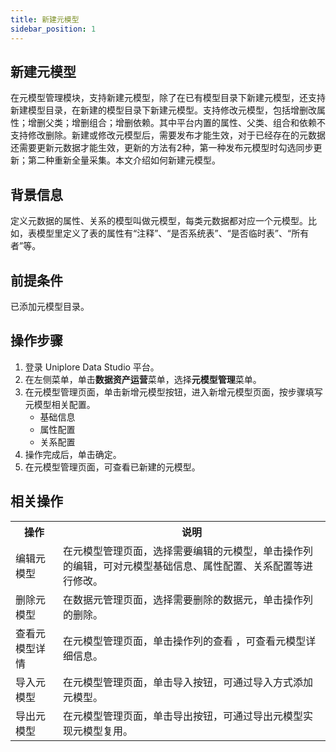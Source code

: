 ```yaml
---
title: 新建元模型
sidebar_position: 1
---
```


## 新建元模型
在元模型管理模块，支持新建元模型，除了在已有模型目录下新建元模型，还支持新建模型目录，在新建的模型目录下新建元模型。支持修改元模型，包括增删改属性；增删父类；增删组合；增删依赖。其中平台内置的属性、父类、组合和依赖不支持修改删除。新建或修改元模型后，需要发布才能生效，对于已经存在的元数据还需要更新元数据才能生效，更新的方法有2种，第一种发布元模型时勾选同步更新；第二种重新全量采集。本文介绍如何新建元模型。

## 背景信息
定义元数据的属性、关系的模型叫做元模型，每类元数据都对应一个元模型。比如，表模型里定义了表的属性有“注释”、“是否系统表”、“是否临时表”、“所有者”等。

## 前提条件
已添加元模型目录。

## 操作步骤
1. 登录 Uniplore Data Studio 平台。
2. 在左侧菜单，单击**数据资产运营**菜单，选择**元模型管理**菜单。
3. 在元模型管理页面，单击新增元模型按钮，进入新增元模型页面，按步骤填写元模型相关配置。
    - 基础信息
    - 属性配置
    - 关系配置
4. 操作完成后，单击确定。
5. 在元模型管理页面，可查看已新建的元模型。

## 相关操作
<table>
    <tr>
        <th>操作</th>
        <th>说明</th>
    </tr>
    <tr>
        <td>编辑元模型</td>
        <td>在元模型管理页面，选择需要编辑的元模型，单击操作列的编辑，可对元模型基础信息、属性配置、关系配置等进行修改。</td>
    </tr>
    <tr>
        <td>删除元模型</td>
        <td>在数据元管理页面，选择需要删除的数据元，单击操作列的删除。</td>
    </tr>
    <tr>
        <td>查看元模型详情</td>
        <td>在元模型管理页面，单击操作列的查看 ，可查看元模型详细信息。</td>
    </tr>
        <tr>
        <td>导入元模型</td>
        <td>在元模型管理页面，单击导入按钮，可通过导入方式添加元模型。</td>
    </tr>
      <tr>
        <td>导出元模型</td>
        <td>
          在元模型管理页面，单击导出按钮，可通过导出元模型实现元模型复用。
        </td>
    </tr>
</table>